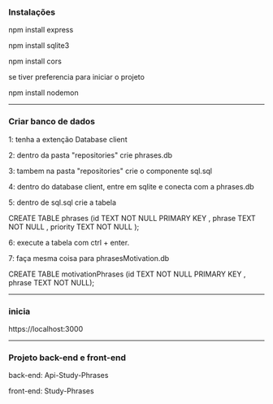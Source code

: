 ### Instalações

npm install express

npm install sqlite3

npm install cors

se tiver preferencia para iniciar o projeto

npm install nodemon

----

### Criar banco de dados

1: tenha a extenção Database client

2: dentro da pasta "repositories" crie phrases.db

3: tambem na pasta "repositories" crie o componente sql.sql

4: dentro do database client, entre em sqlite e conecta com a phrases.db

5: dentro de sql.sql crie a tabela

 CREATE TABLE phrases (id TEXT NOT NULL PRIMARY KEY , phrase  TEXT NOT NULL , priority  TEXT NOT NULL );

6: execute a tabela com ctrl + enter.

7: faça mesma coisa para phrasesMotivation.db

 CREATE TABLE motivationPhrases (id TEXT NOT NULL PRIMARY KEY , phrase  TEXT NOT NULL);

----

### inicia

https://localhost:3000

----
### Projeto back-end e front-end

back-end: Api-Study-Phrases

front-end: Study-Phrases






